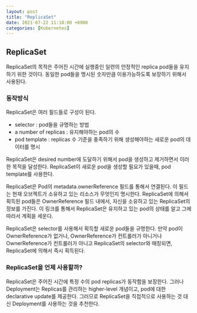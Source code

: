 ```yaml
---
layout: post
title: "ReplicaSet"
date: 2021-07-22 11:18:00 +0900
categories: [Kubernetes]
---
```


## ReplicaSet

ReplicaSet의 목적은 주어진 시간에 실행중인 일련의 안정적인 replica pod들을 유지하기 위한 것이다. 동일한 pod들을 명시된 숫자만큼 이용가능하도록 보장하기 위해서 사용된다.

### 동작방식

ReplicaSet은 여러 필드들로 구성이 된다.

- selector : pod들을 규명하는 방법
- a number of replicas : 유지해야하는 pod의 수
- pod template : replicas 수 기준을 충족하기 위해 생성해야하는 새로운 pod의 데이터를 명시

ReplicaSet은 desired number에 도달하기 위해서 pod을 생성하고 제거하면서 이러한 목적을 달성한다. ReplicaSet이 새로운 pod을 생성할 필요가 있을때, pod template를 사용한다.

ReplicaSet은 Pod의 metadata.ownerReference 필드를 통해서 연결된다. 이 필드는 현재 오브젝트가 소유하고 있는 리소스가 무엇인지 명시한다. ReplicaSet에 의해서 획득된 pod들은 OwnerReference 필드 내에서, 자신을 소유하고 있는 ReplicaSet의 정보를 가진다. 이 링크를 통해서 ReplicaSet은 유지하고 있는 pod의 상태를 알고 그에 따라서 계획을 세운다.

ReplicaSet은 selector를 사용해서 획득할 새로운 pod들을 규명한다. 만약 pod이 OwnerReference가 없거나, OwnerReference가 컨트롤러가 아니거나 OwnerReference가 컨트롤러가 아니고 ReplicaSet의 selector와 매칭되면, ReplicaSet에 의해서 즉시 획득된다.

### ReplicaSet을 언제 사용할까?

ReplicaSet은 주어진 시간에 특정 수의 pod replicas가 동작함을 보장한다. 그러나 Deployment는 Replicas를 관리하는 higher-level 개념이고, pod에 대한 declarative update를 제공한다. 그러므로 ReplicaSet을 직접적으로 사용하는 것 대신 Deployment를 사용하는 것을 추천한다. 